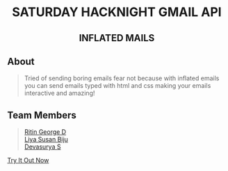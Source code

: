 <h1 align="center">SATURDAY HACKNIGHT GMAIL API</h1>
<h2 align="center">INFLATED MAILS</h2>

## About

> Tried of sending boring emails fear not because with inflated emails you can send emails typed with html and css making your emails interactive and amazing!

## Team Members

> [Ritin George D](https://github.com/aurora-0025)  
> [Liya Susan Biju](https://github.com/Liya-Susan)  
> [Devasurya S](https://github.com/DevasuryaS)  


[Try It Out Now](https://shn-3-gmail-api.vercel.app/)
